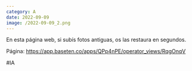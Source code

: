 ```yaml
--- 
category: A 
date: 2022-09-09 
image: /2022-09-09_2.png 
--- 
```


En esta página web, si subís fotos antiguas, os las restaura en segundos.

Página: https://app.baseten.co/apps/QPp4nPE/operator_views/RqgOnqV

#IA